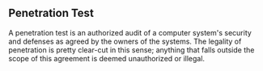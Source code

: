 ## Penetration Test
A penetration test is an authorized audit of a computer system's security and defenses as agreed by the owners of the systems. The legality of penetration is pretty clear-cut in this sense; anything that falls outside the scope of this agreement is deemed unauthorized or illegal.
